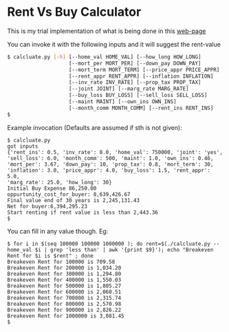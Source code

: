 # Rent Vs Buy Calculator

This is my trial implementation of what is being done in this [web-page](https://www.nytimes.com/interactive/2014/upshot/buy-rent-calculator.html?abt=0002&abg=0)

You can invoke it with the following inputs and it will suggest the rent-value

``` sh
$ calcluate.py [-h] [--home_val HOME_VAL] [--how_long HOW_LONG]
                    [--mort_per MORT_PER] [--down_pay DOWN_PAY]
                    [--mort_term MORT_TERM] [--price_appr PRICE_APPR]
                    [--rent_appr RENT_APPR] [--inflation INFLATION]
                    [--inv_rate INV_RATE] [--prop_tax PROP_TAX]
                    [--joint JOINT] [--marg_rate MARG_RATE]
                    [--buy_loss BUY_LOSS] [--sell_loss SELL_LOSS]
                    [--maint MAINT] [--own_ins OWN_INS]
                    [--month_comm MONTH_COMM] [--rent_ins RENT_INS]
$
```

Example invocation (Defaults are assumed if sth is not given):

```
$ calcluate.py
got inputs
{'rent_ins': 0.5, 'inv_rate': 8.0, 'home_val': 750000, 'joint': 'yes',
'sell_loss': 6.0, 'month_comm': 500, 'maint': 1.0, 'own_ins': 0.46,
'mort_per': 3.67, 'down_pay': 10, 'prop_tax': 0.8, 'mort_term': 30,
'inflation': 3.0, 'price_appr': 4.0, 'buy_loss': 1.5, 'rent_appr': 5.0,
'marg_rate': 25.0, 'how_long': 30}
Initial Buy Expense 86,250.00
oppurtunity_cost_for_buyer: 8,639,426.67
Final value end of 30 years is 2,245,131.43
Net for buyer:6,394,295.23
Start renting if rent value is less than 2,443.36
$
```

You can fill in any value though. Eg:

```
$ for i in $(seq 100000 100000 1000000 ); do rent=$(./calcluate.py --home_val $i | grep 'less than' | awk '{print $9}'); echo "Breakeven Rent for $i is $rent" ; done
Breakeven Rent for 100000 is 709.58
Breakeven Rent for 200000 is 1,034.20
Breakeven Rent for 300000 is 1,294.80
Breakeven Rent for 400000 is 1,550.03
Breakeven Rent for 500000 is 1,805.27
Breakeven Rent for 600000 is 2,060.51
Breakeven Rent for 700000 is 2,315.74
Breakeven Rent for 800000 is 2,570.98
Breakeven Rent for 900000 is 2,826.22
Breakeven Rent for 1000000 is 3,081.45
$
```
